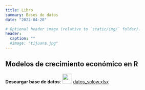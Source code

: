 ```yaml
---
title: Libro
summary: Bases de datos
date: "2022-04-20"

# Optional header image (relative to `static/img/` folder).
header:
  caption: ""
  #image: "tijuana.jpg"
---
```


## **Modelos de crecimiento económico en R**

<p> <b>Descargar base de datos</b>: <img style='display:inline;' src='https://upload.wikimedia.org/wikipedia/commons/thumb/3/34/Microsoft_Office_Excel_%282019%E2%80%93present%29.svg/800px-Microsoft_Office_Excel_%282019%E2%80%93present%29.svg.png' width="30" height="30" /> <a href="/libro/datos_solow.xlsx"> datos_solow.xlsx </a> </p>
